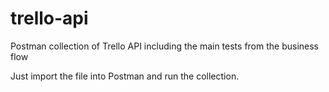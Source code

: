 # trello-api
Postman collection of Trello API including the main tests from the business flow

Just import the file into Postman and run the collection.
